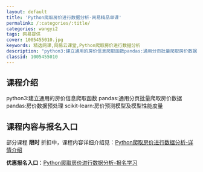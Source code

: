 ```yaml
---
layout: default
title: 'Python爬取房价进行数据分析-网易精品单课'
permalink: /:categories/:title/
categories: wangyi2
tags: 网易提供
cover: 1005455010.jpg
keywords: 精选网课,网易云课堂,Python爬取房价进行数据分析
description: "python3:建立通用的房价信息爬取函数pandas:通用分页批量爬取房价数据pandas:房价数据预处理scikit-learn:房价预测模型及模型性能度量Python爬取房价进行数据分"
classid: 1005455010
---
```


## 课程介绍

python3:建立通用的房价信息爬取函数
pandas:通用分页批量爬取房价数据
pandas:房价数据预处理
scikit-learn:房价预测模型及模型性能度量

## 课程内容与报名入口

部分课程 **限时** 折扣中，课程内容详细介绍见：[Python爬取房价进行数据分析-详情介绍](https://study.163.com/course/introduction/1005455010.htm?share=1&shareId=1025206652&utm_campaign=share&utm_medium=iphoneShare&utm_source=&utm_u=1025206652)

**优惠报名入口**：[Python爬取房价进行数据分析-报名学习](https://study.163.com/course/introduction/1005455010.htm?share=1&shareId=1025206652&utm_campaign=share&utm_medium=iphoneShare&utm_source=&utm_u=1025206652)

